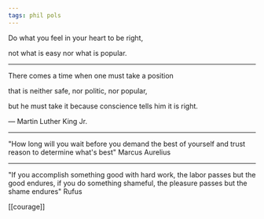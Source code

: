 ```yaml
---
tags: phil pols
---
```



Do what you feel in your heart to be right, 

not what is easy nor what is popular. 

---

There comes a time when one must take a position 

that is neither safe, nor politic, nor popular, 

but he must take it because conscience tells him it is right.

― Martin Luther King Jr.


---

"How long will you wait before you demand the best of yourself and trust reason to determine what's best" Marcus Aurelius 

---

"If you accomplish something good with hard work, the labor passes but the good endures, 
if you do something shameful, the pleasure passes but the shame endures" Rufus 

[[courage]]